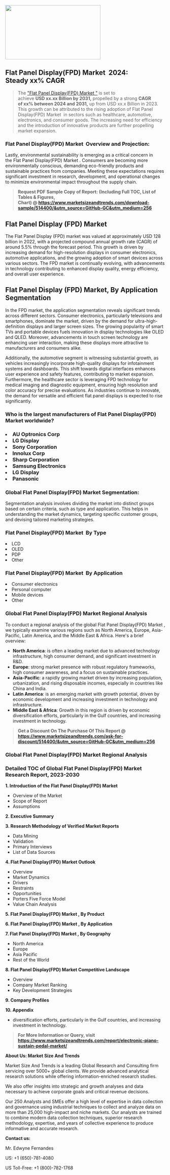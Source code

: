 <p><img class="alignnone size-medium wp-image-20088" src="https://ffe5etoiles.com/wp-content/uploads/2024/12/MST1-300x171.png" alt="" width="300" height="171" /></p><h2 id="ember46" class="ember-view reader-text-block__heading-2">Flat Panel Display(FPD) Market &nbsp;2024: Steady&nbsp;xx% CAGR</h2><blockquote id="ember47" class="ember-view reader-text-block__blockquote">The&nbsp;<a class="app-aware-link " href="https://www.marketsizeandtrends.com/download-sample/514400/&utm_source=GitHub-GC&utm_medium=256" target="_blank" data-test-app-aware-link="">"Flat Panel Display(FPD) Market "</a>&nbsp;is set to achieve&nbsp;<strong>USD&nbsp;xx.xx&nbsp;Billion by 2031,</strong>&nbsp;propelled by a strong&nbsp;<strong>CAGR of&nbsp;xx% between 2024 and 2031,</strong>&nbsp;up from USD xx.x Billion in 2023. This growth can be attributed to the rising adoption of&nbsp;Flat Panel Display(FPD) Market &nbsp;in sectors such as healthcare, automotive, electronics, and consumer goods. The increasing need for efficiency and the introduction of innovative products are further propelling market expansion.</blockquote><h3 id="ember48" class="ember-view reader-text-block__heading-3">Flat Panel Display(FPD) Market &nbsp;Overview and Projection:</h3><p id="ember49" class="ember-view reader-text-block__paragraph">Lastly, environmental sustainability is emerging as a critical concern in the&nbsp;Flat Panel Display(FPD) Market . Consumers are becoming more environmentally conscious, demanding eco-friendly products and sustainable practices from companies. Meeting these expectations requires significant investment in research, development, and operational changes to minimize environmental impact throughout the supply chain.</p><blockquote id="ember50" class="ember-view reader-text-block__blockquote"><strong>Request PDF Sample Copy of Report: (Including Full TOC, List of Tables &amp; Figures, Chart)&nbsp;@&nbsp;<strong><a href="https://www.marketsizeandtrends.com/download-sample/514400/&utm_source=GitHub-GC&utm_medium=256" target="_blank">https://www.marketsizeandtrends.com/download-sample/514400/&utm_source=GitHub-GC&utm_medium=256</a></strong></strong></blockquote><h3 class=""> <h2>Flat Panel Display (FPD) Market</h2><p>The Flat Panel Display (FPD) market was valued at approximately USD 128 billion in 2022, with a projected compound annual growth rate (CAGR) of around 5.5% through the forecast period. This growth is driven by increasing demand for high-resolution displays in consumer electronics, automotive applications, and the growing adoption of smart devices across various sectors. The FPD market is continually evolving, with advancements in technology contributing to enhanced display quality, energy efficiency, and overall user experience.</p><h2>Flat Panel Display (FPD) Market, By Application Segmentation</h2><p>In the FPD market, the application segmentation reveals significant trends across different sectors. Consumer electronics, particularly televisions and smartphones, dominate the market, driven by the demand for ultra-high-definition displays and larger screen sizes. The growing popularity of smart TVs and portable devices fuels innovation in display technologies like OLED and QLED. Moreover, advancements in touch screen technology are enhancing user interaction, making these displays more attractive to manufacturers and consumers alike.</p><p>Additionally, the automotive segment is witnessing substantial growth, as vehicles increasingly incorporate high-quality displays for infotainment systems and dashboards. This shift towards digital interfaces enhances user experience and safety features, contributing to market expansion. Furthermore, the healthcare sector is leveraging FPD technology for medical imaging and diagnostic equipment, ensuring high resolution and color accuracy for precise evaluations. As industries continue to innovate, the demand for versatile and efficient flat panel displays is expected to rise significantly.</p></h3><h3 id="" class="">Who is the largest manufacturers of&nbsp;Flat Panel Display(FPD) Market worldwide?</h3><h3 class=""></Li><Li>AU Optronics Corp</Li><Li> LG Display</Li><Li> Sony Corporation</Li><Li> Innolux Corp</Li><Li> Sharp Corporation</Li><Li> Samsung Electronics</Li><Li> LG Display</Li><Li> Panasonic</h3><h3 id="ember53" class="ember-view reader-text-block__heading-3">Global&nbsp;Flat Panel Display(FPD) Market Segmentation:</h3><p id="ember54" class="ember-view reader-text-block__paragraph">Segmentation analysis involves dividing the market into distinct groups based on certain criteria, such as type and application. This helps in understanding the market dynamics, targeting specific customer groups, and devising tailored marketing strategies.</p><h3 id="" class="">Flat Panel Display(FPD) Market &nbsp;By Type</h3><p></Li><Li>LCD</Li><Li> OLED</Li><Li> PDP</Li><Li> Other</p><h3 id="" class="">Flat Panel Display(FPD) Market &nbsp;By Application</h3><p class=""></Li><Li>Consumer electronics</Li><Li> Personal computer</Li><Li> Mobile devices</Li><Li> Other</p><h3 id="ember62" class="ember-view reader-text-block__heading-3">Global Flat Panel Display(FPD) Market Regional Analysis</h3><p id="ember63" class="ember-view reader-text-block__paragraph">To conduct a regional analysis of the global Flat Panel Display(FPD) Market , we typically examine various regions such as North America, Europe, Asia-Pacific, Latin America, and the Middle East &amp; Africa. Here's a brief overview:</p><ul><li><strong>North America</strong>: is often a leading market due to advanced technology infrastructure, high consumer demand, and significant investment in R&amp;D.</li><li><strong>Europe</strong>: strong market presence with robust regulatory frameworks, high consumer awareness, and a focus on sustainable practices.</li><li><strong>Asia-Pacific</strong>: a rapidly growing market driven by increasing population, urbanization, and rising disposable incomes, especially in countries like China and India.</li><li><strong>Latin America</strong>: is an emerging market with growth potential, driven by economic development and increasing investment in technology and infrastructure.</li><li><strong>Middle East &amp; Africa</strong>: Growth in this region is driven by economic diversification efforts, particularly in the Gulf countries, and increasing investment in technology.</li></ul><blockquote id="ember61" class="ember-view reader-text-block__blockquote"><strong>Get a Discount On The Purchase Of This Report @ <strong><a href="https://html-cleaner.com/" target="">https://www.marketsizeandtrends.com/ask-for-discount/514400/&utm_source=GitHub-GC&utm_medium=256</a></strong></strong></blockquote><h3 id="ember62" class="ember-view reader-text-block__heading-3">Global Flat Panel Display(FPD) Market Regional Analysis</h3><h3 id="" class="">Detailed TOC of Global Flat Panel Display(FPD) Market Research Report, 2023-2030</h3><p id="" class=""><strong>1. Introduction of the Flat Panel Display(FPD) Market </strong></p><ul><li>Overview of the Market</li><li>Scope of Report</li><li>Assumptions</li></ul><p id="" class=""><strong>2. Executive Summary</strong></p><p id="" class=""><strong>3. Research Methodology of Verified Market Reports</strong></p><ul><li>Data Mining</li><li>Validation</li><li>Primary Interviews</li><li>List of Data Sources</li></ul><p id="" class=""><strong>4. Flat Panel Display(FPD) Market Outlook</strong></p><ul><li>Overview</li><li>Market Dynamics</li><li>Drivers</li><li>Restraints</li><li>Opportunities</li><li>Porters Five Force Model</li><li>Value Chain Analysis</li></ul><p id="" class=""><strong>5. Flat Panel Display(FPD) Market , By Product</strong></p><p id="" class=""><strong>6. Flat Panel Display(FPD) Market , By Application</strong></p><p id="" class=""><strong>7. Flat Panel Display(FPD) Market , By Geography</strong></p><ul><li>North America</li><li>Europe</li><li>Asia Pacific</li><li>Rest of the World</li></ul><p id="" class=""><strong>8. Flat Panel Display(FPD) Market Competitive Landscape</strong></p><ul><li>Overview</li><li>Company Market Ranking</li><li>Key Development Strategies</li></ul><p id="" class=""><strong>9. Company Profiles</strong></p><p id="" class=""><strong>10. Appendix</strong></p><ul><li>diversification efforts, particularly in the Gulf countries, and increasing investment in technology.</li></ul><blockquote id="ember65" class="ember-view reader-text-block__blockquote"><strong>For More Information or Query, visit <strong><strong><a href="https://html-cleaner.com/" target="">https://www.marketsizeandtrends.com/report/electronic-piano-sustain-pedal-market/</a></strong></strong></strong></blockquote><p id="" class=""><strong>About Us: Market Size And Trends</strong></p><p id="" class="">Market Size And Trends is a leading Global Research and Consulting firm servicing over 5000+ global clients. We provide advanced analytical research solutions while offering information-enriched research studies.</p><p id="" class="">We also offer insights into strategic and growth analyses and data necessary to achieve corporate goals and critical revenue decisions.</p><p id="" class="">Our 250 Analysts and SMEs offer a high level of expertise in data collection and governance using industrial techniques to collect and analyze data on more than 25,000 high-impact and niche markets. Our analysts are trained to combine modern data collection techniques, superior research methodology, expertise, and years of collective experience to produce informative and accurate research.</p><p id="" class=""><strong>Contact us:</strong></p><p id="" class="">Mr. Edwyne Fernandes</p><p id="" class="">US: +1 (650)-781-4080</p><p id="" class="">US Toll-Free: +1 (800)-782-1768</p>
